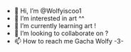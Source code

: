 - 👋 Hi, I’m @Wolfyiscoo1
- 👀 I’m interested in art ^^
- 🌱 I’m currently learning art !
- 💞️ I’m looking to collaborate on ?
- 📫 How to reach me Gacha Wolfy -3-
<!---
Wolfyiscoo1/Wolfyiscoo1 is a ✨ special ✨ repository because its `README.md` (this file) appears on your GitHub profile.
You can click the Preview link to take a look at your changes.
--->
